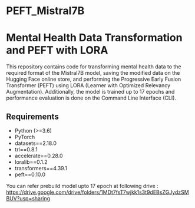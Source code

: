 # PEFT_Mistral7B

# Mental Health Data Transformation and PEFT with LORA

This repository contains code for transforming mental health data to the required format of the Mistral7B model, saving the modified data on the Hugging Face online store, and performing the Progressive Early Fusion Transformer (PEFT) using LORA (Learner with Optimized Relevancy Augmentation). Additionally, the model is trained up to 17 epochs and performance evaluation is done on the Command Line Interface (CLI).

## Requirements

- Python (>=3.6)
- PyTorch
- datasets==2.18.0
- trl==0.8.1
- accelerate==0.28.0
- loralib==0.1.2
- transformers==4.39.1
- peft==0.10.0

You can refer prebuild model upto 17 epoch at following drive : https://drive.google.com/drive/folders/1MDt7fsT7wjkk1s3t9dEBsZGJydzSMBUV?usp=sharing